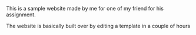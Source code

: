 This is a sample website made by me for one of my friend for his assignment.

The website is basically built over by editing a template in a couple of hours
